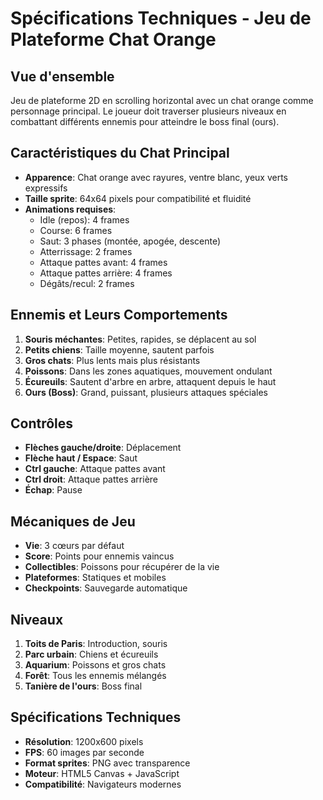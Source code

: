 # Spécifications Techniques - Jeu de Plateforme Chat Orange

## Vue d'ensemble
Jeu de plateforme 2D en scrolling horizontal avec un chat orange comme personnage principal. Le joueur doit traverser plusieurs niveaux en combattant différents ennemis pour atteindre le boss final (ours).

## Caractéristiques du Chat Principal
- **Apparence**: Chat orange avec rayures, ventre blanc, yeux verts expressifs
- **Taille sprite**: 64x64 pixels pour compatibilité et fluidité
- **Animations requises**:
  - Idle (repos): 4 frames
  - Course: 6 frames
  - Saut: 3 phases (montée, apogée, descente)
  - Atterrissage: 2 frames
  - Attaque pattes avant: 4 frames
  - Attaque pattes arrière: 4 frames
  - Dégâts/recul: 2 frames

## Ennemis et Leurs Comportements
1. **Souris méchantes**: Petites, rapides, se déplacent au sol
2. **Petits chiens**: Taille moyenne, sautent parfois
3. **Gros chats**: Plus lents mais plus résistants
4. **Poissons**: Dans les zones aquatiques, mouvement ondulant
5. **Écureuils**: Sautent d'arbre en arbre, attaquent depuis le haut
6. **Ours (Boss)**: Grand, puissant, plusieurs attaques spéciales

## Contrôles
- **Flèches gauche/droite**: Déplacement
- **Flèche haut / Espace**: Saut
- **Ctrl gauche**: Attaque pattes avant
- **Ctrl droit**: Attaque pattes arrière
- **Échap**: Pause

## Mécaniques de Jeu
- **Vie**: 3 cœurs par défaut
- **Score**: Points pour ennemis vaincus
- **Collectibles**: Poissons pour récupérer de la vie
- **Plateformes**: Statiques et mobiles
- **Checkpoints**: Sauvegarde automatique

## Niveaux
1. **Toits de Paris**: Introduction, souris
2. **Parc urbain**: Chiens et écureuils
3. **Aquarium**: Poissons et gros chats
4. **Forêt**: Tous les ennemis mélangés
5. **Tanière de l'ours**: Boss final

## Spécifications Techniques
- **Résolution**: 1200x600 pixels
- **FPS**: 60 images par seconde
- **Format sprites**: PNG avec transparence
- **Moteur**: HTML5 Canvas + JavaScript
- **Compatibilité**: Navigateurs modernes

